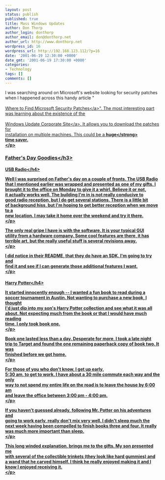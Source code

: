 ```yaml
---
layout: post
status: publish
published: true
title: Mass Windows Updates
author: Don Thorp
author_login: donthorp
author_email: don@donthorp.net
author_url: http://www.donthorp.net
wordpress_id: 16
wordpress_url: http://192.168.123.112/?p=16
date: '2001-06-19 12:30:00 +0000'
date_gmt: '2001-06-19 17:30:00 +0000'
categories:
- Technology
tags: []
comments: []
---
```

<p>
					I was searching around on Microsoft's website looking for security patches<br />
					when I happened across this handy article "<br />
					<a href="http:&#47;&#47;www.microsoft.com&#47;TechNet&#47;security&#47;secpatch.asp" target="_blank"><br />
					Where to Find Microsoft Security Patches<&#47;a>". The most interesting part<br />
					was learning about the existence of the<br />
					<a href="http:&#47;&#47;corporate.windowsupdate.com&#47;en&#47;default.asp" target="_blank"><br />
					Windows Update Corporate Site<&#47;a>. It allows you to download the patches for<br />
					installation on multiple machines. This could be a <strong>huge<&#47;strong><br />
					time saver.<br />
				<&#47;p></p>
<h3>Father's Day Goodies<&#47;h3></p>
<h4>USB Radio<&#47;h4></p>
<p>
					Well I was surprised on Father's day on a couple of fronts. The USB Radio<br />
					that I mentioned earlier was wrapped and presented as one of my gifts. I<br />
					brought it to the office on Monday to give it a whirl. Believe it or not,<br />
					it actually works well. The building I'm in is not really conducive to<br />
					good radio reception, but I do get several stations. There is a little bit<br />
					of background hiss, but I'm hoping to get better reception when we move to a<br />
					new location. I may take it home over the weekend and try it there.<br />
				<&#47;p></p>
<p>
					The only real gripe I have is with the software. It is your typical GUI<br />
					utility from a hardware company. Some cool features are there, it has<br />
					terrible art, but the really useful stuff is several revisions away.<br />
				<&#47;p></p>
<p>
					I did notice in their README, that they do have an SDK. I'm going to try and<br />
					find it and see if I can generate those additional features I want.<br />
				<&#47;p></p>
<h4>Harry Potter<&#47;h4></p>
<p>
					It started innocently enough -- I wanted a fun book to read during a<br />
					soccer tournament in Austin. Not wanting to purchase a new book, I thought<br />
					I'd just dip into my son's Harry Potter collection and see what it was all<br />
					about. Not expecting much from the book or that I would have much reading<br />
					time, I only took book one.<br />
				<&#47;p></p>
<p>
					Book one lasted less than a day. Desperate for more, I took a late night<br />
					trip to Target and found the one remaining paperback copy of book two. It was<br />
					finished before we got home.<br />
				<&#47;p></p>
<p>
					For those of you who don't know, I get up early,<br />
					5:30 am, to get to work. I have about a 30 mile commute each way and the only<br />
					way to not spend my entire life on the road is to leave the house by 6:00 am<br />
					and leave the office between 3:00 pm - 4:00 pm.<br />
				<&#47;p></p>
<p>
					If you haven't guessed already, following Mr. Potter on his adventures and<br />
					going to work early, really don't mix very well. I didn't sleep much the<br />
					next week having been compelled to finish books three and four. It really<br />
					was much more important than sleep.<br />
				<&#47;p></p>
<p>
					This long winded explanation, brings me to the gifts. My son presented me<br />
					with several of the collectible trinkets (they look like hard gummies) and<br />
					a wand that he carved himself. I think he really enjoyed making it and I<br />
					know I enjoyed receiving it.<br />
				<&#47;p></p>
